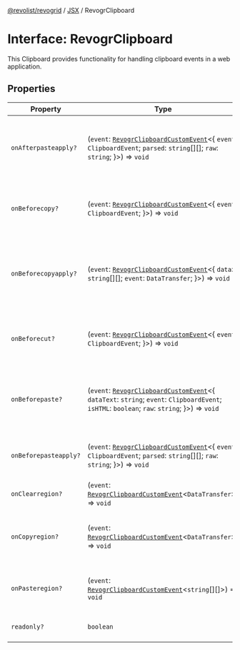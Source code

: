 [@revolist/revogrid](README.md) / [JSX](Namespace.JSX.md) / RevogrClipboard

# Interface: RevogrClipboard

This Clipboard provides functionality for handling clipboard events in a web application.

## Properties

| Property | Type | Description | Defined in |
| ------ | ------ | ------ | ------ |
| `onAfterpasteapply?` | (`event`: [`RevogrClipboardCustomEvent`](Interface.RevogrClipboardCustomEvent.md)\<\{ `event`: `ClipboardEvent`; `parsed`: `string`[][]; `raw`: `string`; \}\>) => `void` | Paste 4. Fired after paste applied to the grid defaultPrevented - if true, paste will be canceled | [src/components.d.ts:1538](https://github.com/revolist/revogrid/blob/0bf9217987a0038bc73b1aec64e1a3314302e790/src/components.d.ts#L1538) |
| `onBeforecopy?` | (`event`: [`RevogrClipboardCustomEvent`](Interface.RevogrClipboardCustomEvent.md)\<\{ `event`: `ClipboardEvent`; \}\>) => `void` | Copy 1. Fired before copy triggered defaultPrevented - if true, copy will be canceled | [src/components.d.ts:1546](https://github.com/revolist/revogrid/blob/0bf9217987a0038bc73b1aec64e1a3314302e790/src/components.d.ts#L1546) |
| `onBeforecopyapply?` | (`event`: [`RevogrClipboardCustomEvent`](Interface.RevogrClipboardCustomEvent.md)\<\{ `data`: `string`[][]; `event`: `DataTransfer`; \}\>) => `void` | Copy Method 1. Fired before copy applied to the clipboard from outside. defaultPrevented - if true, copy will be canceled | [src/components.d.ts:1552](https://github.com/revolist/revogrid/blob/0bf9217987a0038bc73b1aec64e1a3314302e790/src/components.d.ts#L1552) |
| `onBeforecut?` | (`event`: [`RevogrClipboardCustomEvent`](Interface.RevogrClipboardCustomEvent.md)\<\{ `event`: `ClipboardEvent`; \}\>) => `void` | Cut 1. Fired before cut triggered defaultPrevented - if true, cut will be canceled | [src/components.d.ts:1559](https://github.com/revolist/revogrid/blob/0bf9217987a0038bc73b1aec64e1a3314302e790/src/components.d.ts#L1559) |
| `onBeforepaste?` | (`event`: [`RevogrClipboardCustomEvent`](Interface.RevogrClipboardCustomEvent.md)\<\{ `dataText`: `string`; `event`: `ClipboardEvent`; `isHTML`: `boolean`; `raw`: `string`; \}\>) => `void` | Paste 1. Fired before paste applied to the grid defaultPrevented - if true, paste will be canceled | [src/components.d.ts:1565](https://github.com/revolist/revogrid/blob/0bf9217987a0038bc73b1aec64e1a3314302e790/src/components.d.ts#L1565) |
| `onBeforepasteapply?` | (`event`: [`RevogrClipboardCustomEvent`](Interface.RevogrClipboardCustomEvent.md)\<\{ `event`: `ClipboardEvent`; `parsed`: `string`[][]; `raw`: `string`; \}\>) => `void` | Paste 2. Fired before paste applied to the grid and after data parsed | [src/components.d.ts:1574](https://github.com/revolist/revogrid/blob/0bf9217987a0038bc73b1aec64e1a3314302e790/src/components.d.ts#L1574) |
| `onClearregion?` | (`event`: [`RevogrClipboardCustomEvent`](Interface.RevogrClipboardCustomEvent.md)\<`DataTransfer`\>) => `void` | Cut 2. Clears region when cut is done | [src/components.d.ts:1582](https://github.com/revolist/revogrid/blob/0bf9217987a0038bc73b1aec64e1a3314302e790/src/components.d.ts#L1582) |
| `onCopyregion?` | (`event`: [`RevogrClipboardCustomEvent`](Interface.RevogrClipboardCustomEvent.md)\<`DataTransfer`\>) => `void` | Copy 2. Fired when region copied defaultPrevented - if true, copy will be canceled | [src/components.d.ts:1586](https://github.com/revolist/revogrid/blob/0bf9217987a0038bc73b1aec64e1a3314302e790/src/components.d.ts#L1586) |
| `onPasteregion?` | (`event`: [`RevogrClipboardCustomEvent`](Interface.RevogrClipboardCustomEvent.md)\<`string`[][]\>) => `void` | Paste 3. Internal method. When data region is ready pass it to the top. | [src/components.d.ts:1592](https://github.com/revolist/revogrid/blob/0bf9217987a0038bc73b1aec64e1a3314302e790/src/components.d.ts#L1592) |
| `readonly?` | `boolean` | If readonly mode - disabled Paste event | [src/components.d.ts:1596](https://github.com/revolist/revogrid/blob/0bf9217987a0038bc73b1aec64e1a3314302e790/src/components.d.ts#L1596) |
